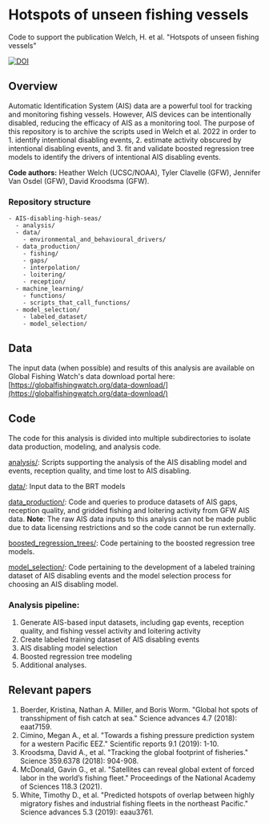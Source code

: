 # Hotspots of unseen fishing vessels

Code to support the publication Welch, H. et al. "Hotspots of unseen fishing vessels"

[![DOI](https://zenodo.org/badge/339832616.svg)](https://zenodo.org/badge/latestdoi/339832616)

## Overview
Automatic Identification System (AIS) data are a powerful tool for tracking and monitoring fishing vessels. However, AIS devices can be intentionally disabled, reducing the efficacy of AIS as a monitoring tool. The purpose of this repository is to archive the scripts used in Welch et al. 2022 in order to 1. identify intentional disabling events, 2. estimate activity obscured by intentional disabling events, and 3. fit and validate boosted regression tree models to identify the drivers of intentional AIS disabling events.

**Code authors:** Heather Welch (UCSC/NOAA), Tyler Clavelle (GFW), Jennifer Van Osdel (GFW), David Kroodsma (GFW).

### Repository structure

```
- AIS-disabling-high-seas/
  - analysis/
  - data/
    - environmental_and_behavioural_drivers/
  - data_production/
    - fishing/
    - gaps/
    - interpolation/
    - loitering/
    - reception/
  - machine_learning/
    - functions/
    - scripts_that_call_functions/
  - model_selection/
    - labeled_dataset/
    - model_selection/
```

## Data

The input data (when possible) and results of this analysis are available on Global Fishing Watch's data download portal here: [https://globalfishingwatch.org/data-download/](https://globalfishingwatch.org/data-download/)

## Code

The code for this analysis is divided into multiple subdirectories to isolate data production, modeling, and analysis code.

[analysis/](analysis/README.md): Scripts supporting the analysis of the AIS disabling model and events, reception quality, and time lost to AIS disabling.

[data/](): Input data to the BRT models

[data_production/](data_production/README.md): Code and queries to produce datasets of AIS gaps, reception quality, and gridded fishing and loitering activity from GFW AIS data. **Note**: The raw AIS data inputs to this analysis can not be made public due to data licensing restrictions and so the code cannot be run externally.  

[boosted_regression_trees/](boosted_regression_trees/README.md): Code pertaining to the boosted regression tree models.

[model_selection/](model_selection/README.md): Code pertaining to the development of a labeled training dataset of AIS disabling events and the model selection process for choosing an AIS disabling model.

### Analysis pipeline:

1. Generate AIS-based input datasets, including gap events, reception quality, and fishing vessel activity and loitering activity
2. Create labeled training dataset of AIS disabling events
3. AIS disabling model selection
4. Boosted regression tree modeling
5. Additional analyses.

## Relevant papers

1. Boerder, Kristina, Nathan A. Miller, and Boris Worm. "Global hot spots of transshipment of fish catch at sea." Science advances 4.7 (2018): eaat7159.  
2. Cimino, Megan A., et al. "Towards a fishing pressure prediction system for a western Pacific EEZ." Scientific reports 9.1 (2019): 1-10.  
3. Kroodsma, David A., et al. "Tracking the global footprint of fisheries." Science 359.6378 (2018): 904-908.  
4. McDonald, Gavin G., et al. "Satellites can reveal global extent of forced labor in the world’s fishing fleet." Proceedings of the National Academy of Sciences 118.3 (2021).  
5. White, Timothy D., et al. "Predicted hotspots of overlap between highly migratory fishes and industrial fishing fleets in the northeast Pacific." Science advances 5.3 (2019): eaau3761.
